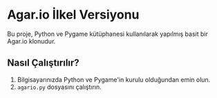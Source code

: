  # Agar.io İlkel Versiyonu

Bu proje, Python ve Pygame kütüphanesi kullanılarak yapılmış basit bir Agar.io klonudur.


## Nasıl Çalıştırılır?
1. Bilgisayarınızda Python ve Pygame'in kurulu olduğundan emin olun.
2. `agario.py` dosyasını çalıştırın.
